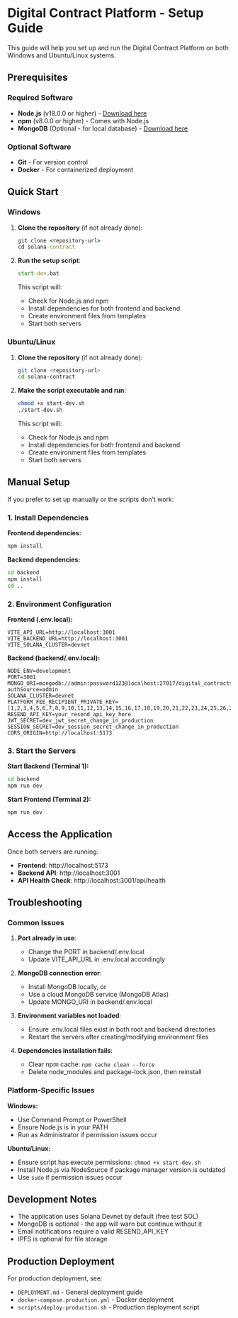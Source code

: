 # Digital Contract Platform - Setup Guide

This guide will help you set up and run the Digital Contract Platform on both Windows and Ubuntu/Linux systems.

## Prerequisites

### Required Software
- **Node.js** (v18.0.0 or higher) - [Download here](https://nodejs.org/)
- **npm** (v8.0.0 or higher) - Comes with Node.js
- **MongoDB** (Optional - for local database) - [Download here](https://www.mongodb.com/try/download/community)

### Optional Software
- **Git** - For version control
- **Docker** - For containerized deployment

## Quick Start

### Windows

1. **Clone the repository** (if not already done):
   ```cmd
   git clone <repository-url>
   cd solana-contract
   ```

2. **Run the setup script**:
   ```cmd
   start-dev.bat
   ```

   This script will:
   - Check for Node.js and npm
   - Install dependencies for both frontend and backend
   - Create environment files from templates
   - Start both servers

### Ubuntu/Linux

1. **Clone the repository** (if not already done):
   ```bash
   git clone <repository-url>
   cd solana-contract
   ```

2. **Make the script executable and run**:
   ```bash
   chmod +x start-dev.sh
   ./start-dev.sh
   ```

   This script will:
   - Check for Node.js and npm
   - Install dependencies for both frontend and backend
   - Create environment files from templates
   - Start both servers

## Manual Setup

If you prefer to set up manually or the scripts don't work:

### 1. Install Dependencies

**Frontend dependencies:**
```bash
npm install
```

**Backend dependencies:**
```bash
cd backend
npm install
cd ..
```

### 2. Environment Configuration

**Frontend (.env.local):**
```env
VITE_API_URL=http://localhost:3001
VITE_BACKEND_URL=http://localhost:3001
VITE_SOLANA_CLUSTER=devnet
```

**Backend (backend/.env.local):**
```env
NODE_ENV=development
PORT=3001
MONGO_URI=mongodb://admin:password123@localhost:27017/digital_contracts?authSource=admin
SOLANA_CLUSTER=devnet
PLATFORM_FEE_RECIPIENT_PRIVATE_KEY=[1,2,3,4,5,6,7,8,9,10,11,12,13,14,15,16,17,18,19,20,21,22,23,24,25,26,27,28,29,30,31,32,33,34,35,36,37,38,39,40,41,42,43,44,45,46,47,48,49,50,51,52,53,54,55,56,57,58,59,60,61,62,63,64]
RESEND_API_KEY=your_resend_api_key_here
JWT_SECRET=dev_jwt_secret_change_in_production
SESSION_SECRET=dev_session_secret_change_in_production
CORS_ORIGIN=http://localhost:5173
```

### 3. Start the Servers

**Start Backend (Terminal 1):**
```bash
cd backend
npm run dev
```

**Start Frontend (Terminal 2):**
```bash
npm run dev
```

## Access the Application

Once both servers are running:

- **Frontend**: http://localhost:5173
- **Backend API**: http://localhost:3001
- **API Health Check**: http://localhost:3001/api/health

## Troubleshooting

### Common Issues

1. **Port already in use**:
   - Change the PORT in backend/.env.local
   - Update VITE_API_URL in .env.local accordingly

2. **MongoDB connection error**:
   - Install MongoDB locally, or
   - Use a cloud MongoDB service (MongoDB Atlas)
   - Update MONGO_URI in backend/.env.local

3. **Environment variables not loaded**:
   - Ensure .env.local files exist in both root and backend directories
   - Restart the servers after creating/modifying environment files

4. **Dependencies installation fails**:
   - Clear npm cache: `npm cache clean --force`
   - Delete node_modules and package-lock.json, then reinstall

### Platform-Specific Issues

**Windows:**
- Use Command Prompt or PowerShell
- Ensure Node.js is in your PATH
- Run as Administrator if permission issues occur

**Ubuntu/Linux:**
- Ensure script has execute permissions: `chmod +x start-dev.sh`
- Install Node.js via NodeSource if package manager version is outdated
- Use `sudo` if permission issues occur

## Development Notes

- The application uses Solana Devnet by default (free test SOL)
- MongoDB is optional - the app will warn but continue without it
- Email notifications require a valid RESEND_API_KEY
- IPFS is optional for file storage

## Production Deployment

For production deployment, see:
- `DEPLOYMENT.md` - General deployment guide
- `docker-compose.production.yml` - Docker deployment
- `scripts/deploy-production.sh` - Production deployment script
